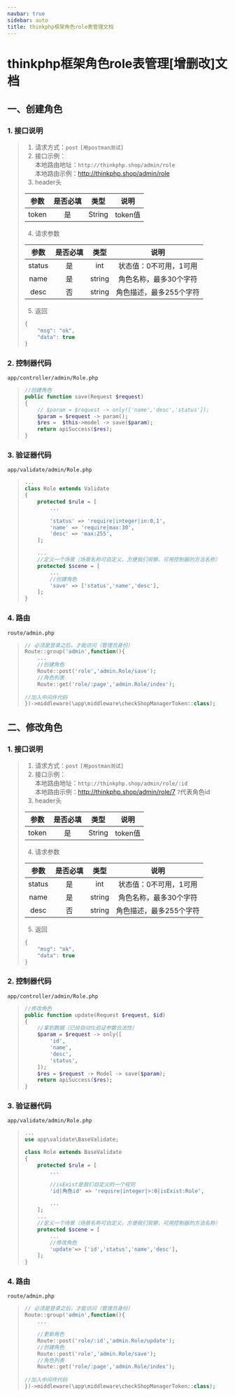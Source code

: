 ```yaml
---
navbar: true
sidebar: auto
title: thinkphp框架角色role表管理文档
---
```


# thinkphp框架角色role表管理[增删改]文档
## 一、创建角色
### 1. 接口说明
> 1. 请求方式：`post` `[用postman测试]`
> 2. 接口示例：<br/>
> 本地路由地址：`http://thinkphp.shop/admin/role` <br/>
> 本地路由示例：<http://thinkphp.shop/admin/role>  
> 3. header头
>
> | 参数   |  是否必填    |  类型    |  说明     |
> | :---:  | :---:       |  :---:   | :---:    |
> | token  |  是         |  String  |  token值  |
> 4. 请求参数
>
> | 参数     |  是否必填    |  类型    |  说明     |
> | :---:    | :---:       |  :---:   | :---:    |
> | status     |  是         |  int  |  状态值：0不可用，1可用     |
> | name     |  是         |  string  |  角色名称，最多30个字符     |
> | desc     |  否         |  string  |  角色描述，最多255个字符     |
> 
> 5. 返回
> ```js
> {
>     "msg": "ok",
>     "data": true
> }
> ```
### 2. 控制器代码
`app/controller/admin/Role.php`
> ```php
> //创建角色
> public function save(Request $request)
> {
>     // $param = $request -> only(['name','desc','status']);
>     $param = $request -> param();
>     $res =  $this->model -> save($param);
>     return apiSuccess($res);
> }
> ```
### 3. 验证器代码
`app/validate/admin/Role.php`
> ```php
> ...
> class Role extends Validate
> {
>     protected $rule = [
>         ...
> 
>         'status' => 'require|integer|in:0,1',
>         'name' => 'require|max:30',
>         'desc' => 'max:255',
>     ];
> 
>     ...
>     //定义一个场景（场景名称可自定义，方便我们观察，可用控制器的方法名称）
>     protected $scene = [
>         ...
>         //创建角色
>         'save' => ['status','name','desc'],
>     ];
> }
> ```
### 4. 路由
`route/admin.php`
> ```php
> // 必须是登录之后，才能访问（管理员身份）
> Route::group('admin',function(){
>     ...
>     //创建角色
>     Route::post('role','admin.Role/save');
>     //角色列表
>     Route::get('role/:page','admin.Role/index');
>     
> //加入中间件代码
> })->middleware(\app\middleware\checkShopManagerToken::class);
> ```

## 二、修改角色
### 1. 接口说明
> 1. 请求方式：`post` `[用postman测试]`
> 2. 接口示例：<br/>
> 本地路由地址：`http://thinkphp.shop/admin/role/:id` <br/>
> 本地路由示例：<http://thinkphp.shop/admin/role/7>  `7`代表角色id
> 3. header头
>
> | 参数   |  是否必填    |  类型    |  说明     |
> | :---:  | :---:       |  :---:   | :---:    |
> | token  |  是         |  String  |  token值  |
> 4. 请求参数
>
> | 参数     |  是否必填    |  类型    |  说明     |
> | :---:    | :---:       |  :---:   | :---:    |
> | status     |  是         |  int  |  状态值：0不可用，1可用     |
> | name     |  是         |  string  |  角色名称，最多30个字符     |
> | desc     |  否         |  string  |  角色描述，最多255个字符     |
> 
> 5. 返回
> ```js
> {
>     "msg": "ok",
>     "data": true
> }
> ```
### 2. 控制器代码
`app/controller/admin/Role.php`
> ```php
> //修改角色
> public function update(Request $request, $id)
> {
>     //拿到数据（已经自动化验证参数合法性）
>     $param = $request -> only([
>         'id',
>         'name',
>         'desc',
>         'status',
>     ]);
>     $res = $request -> Model -> save($param);
>     return apiSuccess($res);
> }
> ```
### 3. 验证器代码
`app/validate/admin/Role.php`
> ```php
> ...
> use app\validate\BaseValidate;
> 
> class Role extends BaseValidate
> {
>     protected $rule = [
>         ...
> 
>         //isExist是我们自定义的一个规则
>         'id|角色id' => 'require|integer|>:0|isExist:Role',
> 
>         ...
>     ];
>     ...
>     //定义一个场景（场景名称可自定义，方便我们观察，可用控制器的方法名称）
>     protected $scene = [
>         ...
>         //修改角色
>         'update'=> ['id','status','name','desc'],
>     ];
> }
> ```
### 4. 路由
`route/admin.php`
> ```php
> // 必须是登录之后，才能访问（管理员身份）
> Route::group('admin',function(){
>     ...
> 
>     //更新角色
>     Route::post('role/:id','admin.Role/update');
>     //创建角色
>     Route::post('role','admin.Role/save');
>     //角色列表
>     Route::get('role/:page','admin.Role/index');
>     
> //加入中间件代码
> })->middleware(\app\middleware\checkShopManagerToken::class);
> ```
